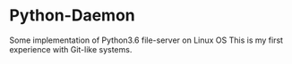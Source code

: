 # Python-Daemon
Some implementation of Python3.6 file-server on Linux OS
This is my first experience with Git-like systems.
